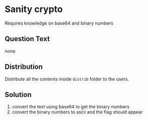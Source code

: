 # Sanity crypto
Requires knowledge on base64 and binary numbers

## Question Text
none

## Distribution
Distribute all the contents inside `distrib` folder to the users.

## Solution
1. convert the text using base64 to get the binary numbers
2. convert the binary numbers to ascii and the flag should appear
